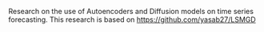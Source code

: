Research on the use of Autoencoders and Diffusion models on time series forecasting. This research is based on https://github.com/yasab27/LSMGD 